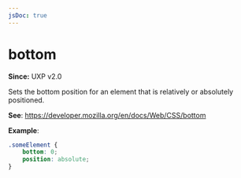 ```yaml
---
jsDoc: true
---
```

# bottom

**Since:**  UXP v2.0

Sets the bottom position for an element that is relatively or absolutely positioned.

**See**: https://developer.mozilla.org/en/docs/Web/CSS/bottom

**Example**:

```css
.someElement {
    bottom: 0;
    position: absolute;
}
```
